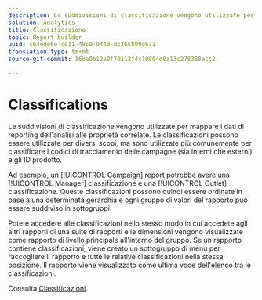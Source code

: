 ```yaml
---
description: Le suddivisioni di classificazione vengono utilizzate per mappare i dati di reporting dell'analisi alle proprietà correlate. Le classificazioni possono essere utilizzate per diversi scopi, ma sono utilizzate più comunemente per classificare i codici di tracciamento delle campagne (sia interni che esterni) e gli ID prodotto.
solution: Analytics
title: Classificazione
topic: Report builder
uuid: c64ede6e-ce11-48c0-944d-dc365809d673
translation-type: tm+mt
source-git-commit: 16ba0b12e0f70112f4c10804d0a13c278388ecc2

---
```



# Classifications

Le suddivisioni di classificazione vengono utilizzate per mappare i dati di reporting dell'analisi alle proprietà correlate. Le classificazioni possono essere utilizzate per diversi scopi, ma sono utilizzate più comunemente per classificare i codici di tracciamento delle campagne (sia interni che esterni) e gli ID prodotto.

Ad esempio, un [!UICONTROL Campaign] report potrebbe avere una [!UICONTROL Manager] classificazione e una [!UICONTROL Outlet] classificazione. Queste classificazioni possono quindi essere ordinate in base a una determinata gerarchia e ogni gruppo di valori del rapporto può essere suddiviso in sottogruppi.

Potete accedere alle classificazioni nello stesso modo in cui accedete agli altri rapporti di una suite di rapporti e le dimensioni vengono visualizzate come rapporto di livello principale all'interno del gruppo. Se un rapporto contiene classificazioni, viene creato un sottogruppo di menu per raccogliere il rapporto e tutte le relative classificazioni nella stessa posizione. Il rapporto viene visualizzato come ultima voce dell'elenco tra le classificazioni.

Consulta [Classificazioni](/help/components/c-classifications2/c-classifications.md).
